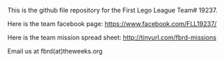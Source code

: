 This is the github file repository for the First Lego League Team# 19237.

Here is the team facebook page:     https://www.facebook.com/FLL19237/

Here is the team mission spread sheet:      http://tinyurl.com/fbrd-missions

Email us at fbrd(at)theweeks.org 
